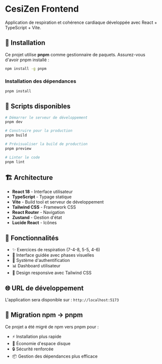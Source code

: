 # CesiZen Frontend

Application de respiration et cohérence cardiaque développée avec React + TypeScript + Vite.

## 🚀 Installation

Ce projet utilise **pnpm** comme gestionnaire de paquets. Assurez-vous d'avoir pnpm installé :

```bash
npm install -g pnpm
```

### Installation des dépendances

```bash
pnpm install
```

## 🔧 Scripts disponibles

```bash
# Démarrer le serveur de développement
pnpm dev

# Construire pour la production
pnpm build

# Prévisualiser la build de production
pnpm preview

# Linter le code
pnpm lint
```

## 🏗️ Architecture

- **React 18** - Interface utilisateur
- **TypeScript** - Typage statique
- **Vite** - Build tool et serveur de développement
- **Tailwind CSS** - Framework CSS
- **React Router** - Navigation
- **Zustand** - Gestion d'état
- **Lucide React** - Icônes

## 📱 Fonctionnalités

- ✨ Exercices de respiration (7-4-8, 5-5, 4-6)
- 🎯 Interface guidée avec phases visuelles
- 👤 Système d'authentification
- 📊 Dashboard utilisateur
- 🎨 Design responsive avec Tailwind CSS

## 🌐 URL de développement

L'application sera disponible sur : `http://localhost:5173`

## 🔄 Migration npm → pnpm

Ce projet a été migré de npm vers pnpm pour :
- ⚡ Installation plus rapide
- 💾 Économie d'espace disque
- 🔒 Sécurité renforcée
- 📦 Gestion des dépendances plus efficace 